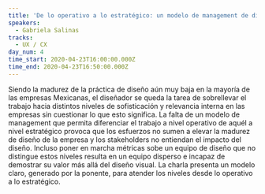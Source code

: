 ```yaml
---
title: 'De lo operativo a lo estratégico: un modelo de management de diseño'
speakers:
  - Gabriela Salinas
tracks:
  - UX / CX
day_num: 4
time_start: 2020-04-23T16:00:00.000Z
time_end: 2020-04-23T16:50:00.000Z
---
```

Siendo la madurez de la práctica de diseño aún muy baja en la mayoría de las empresas Mexicanas, el diseñador se queda la tarea de sobrellevar el trabajo hacia distintos niveles de sofisticación y relevancia interna en las empresas sin cuestionar lo que esto significa. La falta de un modelo de management que permita diferenciar el trabajo a nivel operativo de aquél a nivel estratégico provoca que los esfuerzos no sumen a elevar la madurez de diseño de la empresa y los stakeholders no entiendan el impacto del diseño. Incluso poner en marcha métricas sobe un equipo de diseño que no distingue estos niveles resulta en un equipo disperso e incapaz de demostrar su valor más allá del diseño visual. La charla presenta un modelo claro, generado por la ponente, para atender los niveles desde lo operativo a lo estratégico.
